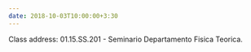 ```yaml
---
date: 2018-10-03T10:00:00+3:30
---
```

Class address: 01.15.SS.201 - Seminario Departamento Fisica Teorica.